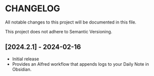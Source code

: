 # CHANGELOG

All notable changes to this project will be documented in this file.

This project does not adhere to Semantic Versioning. 

## [2024.2.1] - 2024-02-16

- Initial release 
- Provides an Alfred workflow that appends logs to your Daily Note in Obsidian.

